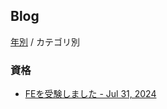 ## Blog
[年別](index.md) / カテゴリ別

### 資格
* [FEを受験しました - Jul 31, 2024](2024/fe_Jul-31-2024.html)

<style>#ccby4 { display: none; }</style>
